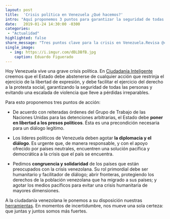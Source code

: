 ```yaml
---
layout: post
title:  'Crisis política en Venezuela ¿Qué hacemos?'
intro: "Aquí proponemos 3 puntos para garantizar la seguridad de todas las personas y evitar una escalada de violencia."
date:   2019-01-24 14:30:00 -0300
categories:
 - "Actualidad"
highlighted: false
share_message: "Tres puntos clave para la crisis en Venezuela.Revisa @ciudadaniai"
single_image:
  - img: https://i.imgur.com/dBLDBfB.jpg
    caption: Eduardo Figuerado
---
```

Hoy Venezuela vive una grave crisis política. En [Ciudadanía Inteligente](https://ciudadaniai.org/) creemos que el Estado debe abstenerse de cualquier acción que restrinja el ejercicio de la libertad de expresión, y debe facilitar el ejercicio del derecho a la protesta social, garantizando la seguridad de todas las personas y evitando una escalada de violencia que lleve a pérdidas irreparables.

Para esto proponemos tres puntos de acción:

* De acuerdo con reiteradas órdenes del Grupo de Trabajo de las Naciones Unidas para las detenciones arbitrarias, el Estado debe **poner en libertad a los presos políticos**. Ésta es una precondición necesaria para un diálogo legítimo.

* Los líderes políticos de Venezuela deben agotar **la diplomacia y el diálogo**. Es urgente que, de manera responsable, y con el apoyo ofrecido por países neutrales, encuentren una solución pacífica y democrática a la crisis que el país se encuentra. 

* Pedimos **congruencia y solidaridad** de los países que están preocupados con la crisis venezolana. Su rol primordial debe ser humanitario y facilitador de diálogo; abrir fronteras, protegiendo los derechos de la población venezolana que ha migrado a sus países; y agotar los medios pacíficos para evitar una crisis humanitaria de mayores dimensiones. 

A la ciudadanía venezolana le ponemos a su disposición nuestras [herramientas](https://herramientas.ciudadaniai.org/). En momentos de incertidumbre, nos mueve una sola certeza: que juntas y juntos somos más fuertes.
